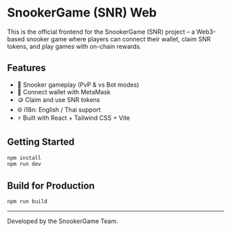 # SnookerGame (SNR) Web

This is the official frontend for the SnookerGame (SNR) project – a Web3-based snooker game where players can connect their wallet, claim SNR tokens, and play games with on-chain rewards.

## Features

- 🎱 Snooker gameplay (PvP & vs Bot modes)
- 🦊 Connect wallet with MetaMask
- 🪙 Claim and use SNR tokens
- 🌐 i18n: English / Thai support
- ⚡ Built with React + Tailwind CSS + Vite

## Getting Started

```bash
npm install
npm run dev
```

## Build for Production

```bash
npm run build
```

---

Developed by the SnookerGame Team.
